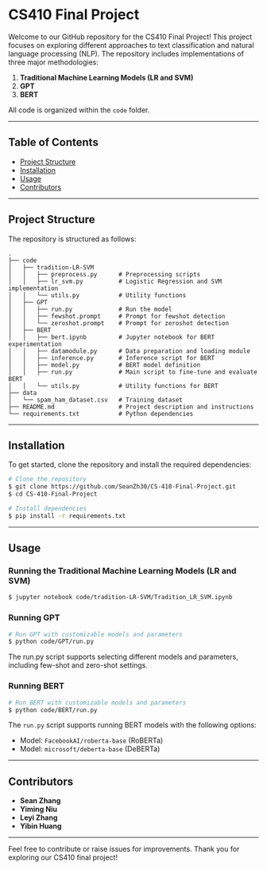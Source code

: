 # CS410 Final Project

Welcome to our GitHub repository for the CS410 Final Project! This project focuses on exploring different approaches to text classification and natural language processing (NLP). The repository includes implementations of three major methodologies:

1. **Traditional Machine Learning Models (LR and SVM)**
2. **GPT**
3. **BERT**

All code is organized within the `code` folder.

---

## Table of Contents
- [Project Structure](#project-structure)
- [Installation](#installation)
- [Usage](#usage)
- [Contributors](#contributors)

---

## Project Structure
The repository is structured as follows:

```
.
├── code
│   ├── tradition-LR-SVM
│   │   ├── preprocess.py      # Preprocessing scripts
│   │   ├── lr_svm.py          # Logistic Regression and SVM implementation
│   │   └── utils.py           # Utility functions
│   ├── GPT
│   │   ├── run.py             # Run the model
│   │   ├── fewshot.prompt     # Prompt for fewshot detection
│   │   └── zeroshot.prompt    # Prompt for zeroshot detection
│   ├── BERT
│   │   ├── bert.ipynb         # Jupyter notebook for BERT experimentation
│   │   ├── datamodule.py      # Data preparation and loading module
│   │   ├── inference.py       # Inference script for BERT
│   │   ├── model.py           # BERT model definition
│   │   ├── run.py             # Main script to fine-tune and evaluate BERT
│   │   └── utils.py           # Utility functions for BERT
├── data
│   └── spam_ham_dataset.csv   # Training dataset
├── README.md                  # Project description and instructions
└── requirements.txt           # Python dependencies
```

---

## Installation

To get started, clone the repository and install the required dependencies:

```bash
# Clone the repository
$ git clone https://github.com/SeanZh30/CS-410-Final-Project.git
$ cd CS-410-Final-Project

# Install dependencies
$ pip install -r requirements.txt
```

---

## Usage

### Running the Traditional Machine Learning Models (LR and SVM)

```bash
$ jupyter notebook code/tradition-LR-SVM/Tradition_LR_SVM.ipynb
```

### Running GPT

```bash
# Run GPT with customizable models and parameters
$ python code/GPT/run.py
```
The run.py script supports selecting different models and parameters, including few-shot and zero-shot settings.

### Running BERT

```bash
# Run BERT with customizable models and parameters
$ python code/BERT/run.py
```

The `run.py` script supports running BERT models with the following options:
- Model: `FacebookAI/roberta-base` (RoBERTa)
- Model: `microsoft/deberta-base` (DeBERTa)


---

## Contributors

- **Sean Zhang**
- **Yiming Niu**
- **Leyi Zhang**
- **Yibin Huang**

---

Feel free to contribute or raise issues for improvements. Thank you for exploring our CS410 final project!

